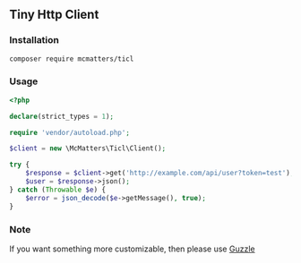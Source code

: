 ## Tiny Http Client

### Installation

```bash
composer require mcmatters/ticl
```

### Usage

```php
<?php

declare(strict_types = 1);

require 'vendor/autoload.php';

$client = new \McMatters\Ticl\Client();

try {
    $response = $client->get('http://example.com/api/user?token=test');
    $user = $response->json();
} catch (Throwable $e) {
    $error = json_decode($e->getMessage(), true);
}
```

### Note

If you want something more customizable, then please use [Guzzle](https://github.com/guzzle/guzzle)
